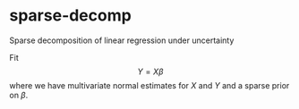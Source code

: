 # sparse-decomp
Sparse decomposition of linear regression under uncertainty

Fit $$Y = X \beta$$ where we have multivariate normal estimates for $X$ and $Y$
and a sparse prior on $\beta$.
